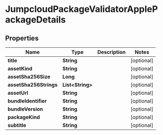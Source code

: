

# JumpcloudPackageValidatorApplePackageDetails


## Properties

| Name | Type | Description | Notes |
|------------ | ------------- | ------------- | -------------|
|**title** | **String** |  |  [optional] |
|**assetKind** | **String** |  |  [optional] |
|**assetSha256Size** | **Long** |  |  [optional] |
|**assetSha256Strings** | **List&lt;String&gt;** |  |  [optional] |
|**assetUrl** | **String** |  |  [optional] |
|**bundleIdentifier** | **String** |  |  [optional] |
|**bundleVersion** | **String** |  |  [optional] |
|**packageKind** | **String** |  |  [optional] |
|**subtitle** | **String** |  |  [optional] |



